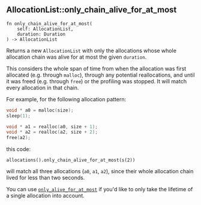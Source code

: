 ## AllocationList::only_chain_alive_for_at_most

```rhai
fn only_chain_alive_for_at_most(
    self: AllocationList,
    duration: Duration
) -> AllocationList
```

Returns a new `AllocationList` with only the allocations whose whole allocation chain was alive for at most the given `duration`.

This considers the whole span of time from when the allocation was first allocated (e.g. through `malloc`), through any potential reallocations,
and until it was freed (e.g. through `free`) or the profiling was stopped. It will match every allocation in that chain.

For example, for the following allocation pattern:

```c
void * a0 = malloc(size);
sleep(1);

void * a1 = realloc(a0, size + 1);
void * a2 = realloc(a2, size + 2);
free(a2);
```

this code:

```rhai
allocations().only_chain_alive_for_at_most(s(2))
```

will match all three allocations (`a0`, `a1`, `a2`), since their whole allocation chain lived for less than two seconds.

You can use [`only_alive_for_at_most`](./only_alive_for_at_most.md) if you'd like to only take
the lifetime of a single allocation into account.
